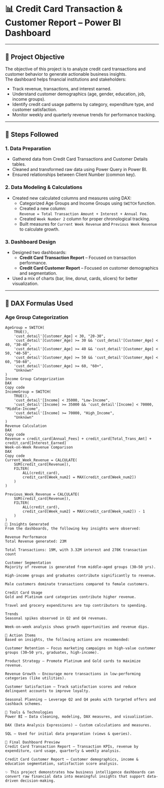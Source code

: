 # 📊 Credit Card Transaction & Customer Report – Power BI Dashboard

---

## 🔹 Project Objective

The objective of this project is to analyze credit card transactions and customer behavior to generate actionable business insights.  
The dashboard helps financial institutions and stakeholders:

- Track revenue, transactions, and interest earned.
- Understand customer demographics (age, gender, education, job, income groups).
- Identify credit card usage patterns by category, expenditure type, and customer satisfaction.
- Monitor weekly and quarterly revenue trends for performance tracking.

---

## 🔹 Steps Followed

### **1. Data Preparation**
- Gathered data from Credit Card Transactions and Customer Details tables.
- Cleaned and transformed raw data using Power Query in Power BI.
- Ensured relationships between Client Number (common key).

### **2. Data Modeling & Calculations**
- Created new calculated columns and measures using DAX:
  - Categorized Age Groups and Income Groups using `SWITCH` function.
  - Created a new column:  
    `Revenue = Total Transaction Amount + Interest + Annual Fee`.
  - Created `Week Number 2` column for proper chronological tracking.
  - Built measures for `Current Week Revenue` and `Previous Week Revenue` to calculate growth.

### **3. Dashboard Design**
- Designed two dashboards:
  - **Credit Card Transaction Report** – Focused on transaction performance.
  - **Credit Card Customer Report** – Focused on customer demographics and segmentation.
- Used a mix of charts (bar, line, donut, cards, slicers) for better visualization.

---

## 🔹 DAX Formulas Used

### **Age Group Categorization**
```DAX
AgeGroup = SWITCH(
    TRUE(),
    'cust_detail'[Customer_Age] < 30, "20-30",
    'cust_detail'[Customer_Age] >= 30 && 'cust_detail'[Customer_Age] < 40, "30-40",
    'cust_detail'[Customer_Age] >= 40 && 'cust_detail'[Customer_Age] < 50, "40-50",
    'cust_detail'[Customer_Age] >= 50 && 'cust_detail'[Customer_Age] < 60, "50-60",
    'cust_detail'[Customer_Age] >= 60, "60+",
    "Unknown"
)
Income Group Categorization
DAX
Copy code
IncomeGroup = SWITCH(
    TRUE(),
    'cust_detail'[Income] < 35000, "Low-Income",
    'cust_detail'[Income] >= 35000 && 'cust_detail'[Income] < 70000, "Middle-Income",
    'cust_detail'[Income] >= 70000, "High_Income",
    "Unknown"
)
Revenue Calculation
DAX
Copy code
Revenue = credit_card[Annual_Fees] + credit_card[Total_Trans_Amt] + credit_card[Interest_Earned]
Week-on-Week Revenue Comparison
DAX
Copy code
Current_Week_Revenue = CALCULATE(
    SUM(credit_card[Revenue]),
    FILTER(
        ALL(credit_card),
        credit_card[Week_num2] = MAX(credit_card[Week_num2])
    )
)

Previous_Week_Revenue = CALCULATE(
    SUM(credit_card[Revenue]),
    FILTER(
        ALL(credit_card),
        credit_card[Week_num2] = MAX(credit_card[Week_num2]) - 1
    )
)
🔹 Insights Generated
From the dashboards, the following key insights were observed:

Revenue Performance
Total Revenue generated: 23M

Total Transactions: 19M, with 3.32M interest and 278K transaction count

Customer Segmentation
Majority of revenue is generated from middle-aged groups (30–50 yrs).

High-income groups and graduates contribute significantly to revenue.

Male customers dominate transactions compared to female customers.

Credit Card Usage
Gold and Platinum card categories contribute higher revenue.

Travel and grocery expenditures are top contributors to spending.

Trends
Seasonal spikes observed in Q2 and Q4 revenues.

Week-on-week analysis shows growth opportunities and revenue dips.

🔹 Action Items
Based on insights, the following actions are recommended:

Customer Retention – Focus marketing campaigns on high-value customer groups (30–50 yrs, graduates, high-income).

Product Strategy – Promote Platinum and Gold cards to maximize revenue.

Revenue Growth – Encourage more transactions in low-performing categories (like utilities).

Customer Satisfaction – Track satisfaction scores and reduce delinquent accounts to improve loyalty.

Seasonal Planning – Leverage Q2 and Q4 peaks with targeted offers and cashback schemes.

🔹 Tools & Technologies
Power BI – Data cleaning, modeling, DAX measures, and visualization.

DAX (Data Analysis Expressions) – Custom calculations and measures.

SQL – Used for initial data preparation (views & queries).

🔹 Final Dashboard Preview
Credit Card Transaction Report – Transaction KPIs, revenue by expenditure, card usage, quarterly & weekly analysis.

Credit Card Customer Report – Customer demographics, income & education segmentation, satisfaction score analysis.

✨ This project demonstrates how business intelligence dashboards can convert raw financial data into meaningful insights that support data-driven decision-making.








